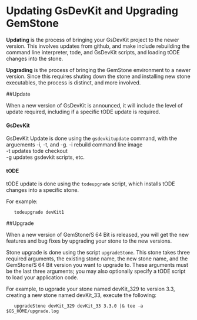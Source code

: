 # Updating GsDevKit and Upgrading GemStone

**Updating** is the process of bringing your GsDevKit project to the newer version. This involves updates 
from github, and make include rebuilding the command line interpreter, tode, and GsDevKit scripts, and
loading tODE changes into the stone.

**Upgrading** is the process of bringing the GemStone environment to a newer version.  Since this requires 
shuting down the stone and installing new stone executables, the process is distinct, and more involved.

##Update

When a new version of GsDevKit is announced, it will include the level of update required, including if a 
specific tODE update is required.

#### GsDevKit 

GsDevKit Update is done using the `gsdevkitupdate` command, with the arguements -i, -t, and -g. 
    -i  rebuild command line image   
    -t updates tode checkout   
    -g updates gsdevkit scripts, etc.   

#### tODE
tODE update is done using the `todeupgrade` script, which installs tODE changes into a specific stone.

For example:
```
   todeupgrade devKit1 
```

##Upgrade

When a new version of GemStone/S 64 Bit is released, you will get the new features and bug fixes by upgrading your stone to the new versions.

Stone upgrade is done using the script `upgradeStone`.  This stone takes three required arguments, the existing stone name, the new stone name, and the GemStone/S 64 Bit version you want to upgrade to.  These arguments must be the last three arguments; you may also optionally specify a tODE script to load your application code.

For example, to ugprade your stone named devKit_329 to version 3.3, creating a new stone named devKit_33, execute the following:

```
   upgradeStone devKit_329 devKit_33 3.3.0 |& tee -a $GS_HOME/upgrade.log
```








